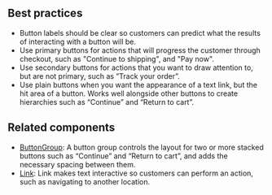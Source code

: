 ## Best practices

* Button labels should be clear so customers can predict what the results of interacting with a button will be.
* Use primary buttons for actions that will progress the customer through checkout, such as "Continue to shipping", and "Pay now".
* Use secondary buttons for actions that you want to draw attention to, but are not primary, such as ”Track your order”.
* Use plain buttons when you want the appearance of a text link, but the hit area of a button. Works well alongside other buttons to create hierarchies such as “Continue” and “Return to cart”.

## Related components

* [ButtonGroup](https://github.com/Shopify/argo/tree/main/packages/argo-checkout/src/components/ButtonGroup): A button group controls the layout for two or more stacked buttons such as “Continue” and “Return to cart”, and adds the necessary spacing between them.
* [Link](https://github.com/Shopify/argo/tree/main/packages/argo-checkout/src/components/Link): Link makes text interactive so customers can perform an action, such as navigating to another location.